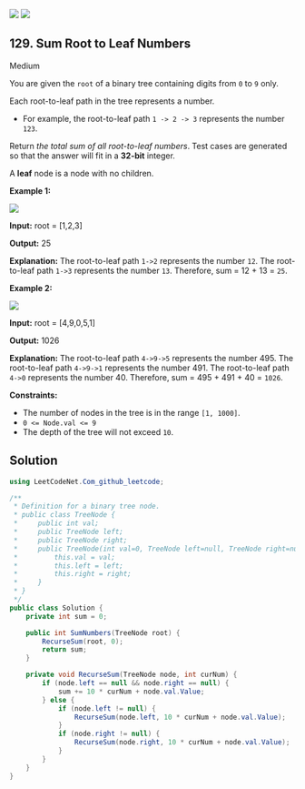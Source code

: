 [![](https://img.shields.io/github/stars/LeetCode-in-Net/LeetCode-in-Net?label=Stars&style=flat-square)](https://github.com/LeetCode-in-Net/LeetCode-in-Net)
[![](https://img.shields.io/github/forks/LeetCode-in-Net/LeetCode-in-Net?label=Fork%20me%20on%20GitHub%20&style=flat-square)](https://github.com/LeetCode-in-Net/LeetCode-in-Net/fork)

## 129\. Sum Root to Leaf Numbers

Medium

You are given the `root` of a binary tree containing digits from `0` to `9` only.

Each root-to-leaf path in the tree represents a number.

*   For example, the root-to-leaf path `1 -> 2 -> 3` represents the number `123`.

Return _the total sum of all root-to-leaf numbers_. Test cases are generated so that the answer will fit in a **32-bit** integer.

A **leaf** node is a node with no children.

**Example 1:**

![](https://assets.leetcode.com/uploads/2021/02/19/num1tree.jpg)

**Input:** root = [1,2,3]

**Output:** 25

**Explanation:** The root-to-leaf path `1->2` represents the number `12`. The root-to-leaf path `1->3` represents the number `13`. Therefore, sum = 12 + 13 = `25`. 

**Example 2:**

![](https://assets.leetcode.com/uploads/2021/02/19/num2tree.jpg)

**Input:** root = [4,9,0,5,1]

**Output:** 1026

**Explanation:** The root-to-leaf path `4->9->5` represents the number 495. The root-to-leaf path `4->9->1` represents the number 491. The root-to-leaf path `4->0` represents the number 40. Therefore, sum = 495 + 491 + 40 = `1026`. 

**Constraints:**

*   The number of nodes in the tree is in the range `[1, 1000]`.
*   `0 <= Node.val <= 9`
*   The depth of the tree will not exceed `10`.

## Solution

```csharp
using LeetCodeNet.Com_github_leetcode;

/**
 * Definition for a binary tree node.
 * public class TreeNode {
 *     public int val;
 *     public TreeNode left;
 *     public TreeNode right;
 *     public TreeNode(int val=0, TreeNode left=null, TreeNode right=null) {
 *         this.val = val;
 *         this.left = left;
 *         this.right = right;
 *     }
 * }
 */
public class Solution {
    private int sum = 0;

    public int SumNumbers(TreeNode root) {
        RecurseSum(root, 0);
        return sum;
    }

    private void RecurseSum(TreeNode node, int curNum) {
        if (node.left == null && node.right == null) {
            sum += 10 * curNum + node.val.Value;
        } else {
            if (node.left != null) {
                RecurseSum(node.left, 10 * curNum + node.val.Value);
            }
            if (node.right != null) {
                RecurseSum(node.right, 10 * curNum + node.val.Value);
            }
        }
    }
}
```